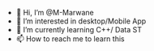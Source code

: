 - 👋 Hi, I’m @M-Marwane
- 👀 I’m interested in desktop/Mobile App
- 🌱 I’m currently learning C++/ Data ST
- 📫 How to reach me to learn this 

<!---
M-Marwane/M-Marwane is a ✨ special ✨ repository because its `README.md` (this file) appears on your GitHub profile.
You can click the Preview link to take a look at your changes.
--->
